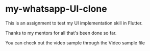# my-whatsapp-UI-clone

This is an assignment to test my UI implementation skill in Flutter.

Thanks to my mentors for all that's been done so far.

You can check out the video sample through the Video sample file

